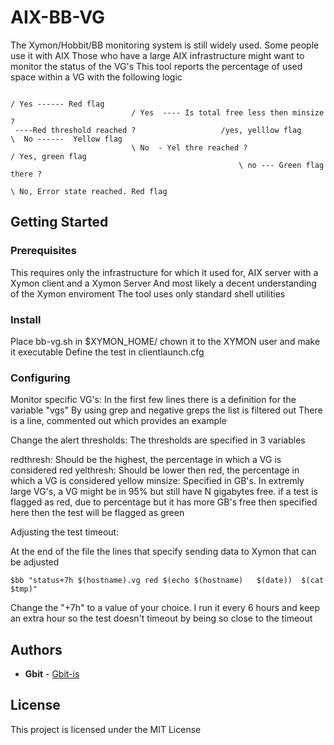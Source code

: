 # AIX-BB-VG

The Xymon/Hobbit/BB monitoring system is still widely used. Some people use it with AIX
Those who have a large AIX infrastructure might want to monitor the status of the VG's
This tool reports the percentage of used space within a VG with the following logic


```
                                                                        / Yes ------ Red flag
                           / Yes  ---- Is total free less then minsize ?
 ----Red threshold reached ?                   /yes, yelllow flag       \  No ------  Yellow flag
                           \ No  - Yel thre reached ?                          / Yes, green flag
                                                   \ no --- Green flag there ?
                                                                              \ No, Error state reached. Red flag
```

## Getting Started


### Prerequisites

This requires only the infrastructure for which it used for, AIX server with a Xymon client and a Xymon Server
And most likely a decent understanding of the Xymon enviroment
The tool uses only standard shell utilities

### Install

Place bb-vg.sh in $XYMON_HOME/
chown it to the XYMON user and make it executable
Define the test in clientlaunch.cfg

### Configuring

Monitor specific VG's:
In the first few lines there is a definition for the variable "vgs"
By using grep and negative greps the list is filtered out
There is a line, commented out which provides an example

Change the alert thresholds:
The thresholds are specified in 3 variables

redthresh: 	Should be the highest, the percentage in which a VG is considered red 
yelthresh:	Should be lower then red, the percentage in which a VG is considered yellow
minsize:  	Specified in GB's. In extremly large VG's, a VG might be in 95% but still have N gigabytes free.
	   	if a test is flagged as red, due to percentage but it has more GB's free then specified here
		then the test will be flagged as green

Adjusting the test timeout:

At the end of the file the lines that specify sending data to Xymon that can be adjusted

```
$bb "status+7h $(hostname).vg red $(echo $(hostname)   $(date))  $(cat $tmp)"
```

Change the "+7h" to a value of your choice. I run it every 6 hours and keep an extra hour
so the test doesn't timeout by being so close to the timeout



## Authors

* **Gbit** - [Gbit-is](https://github.com/gbit-is)


## License

This project is licensed under the MIT License
